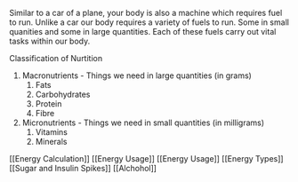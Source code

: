 
Similar to a car of a plane, your body is also a machine which requires fuel to run. Unlike a car our body requires a variety of fuels to run. Some in small quanities and some in large quantities. Each of these fuels carry out vital tasks within our body.

Classification of Nurtition
1. Macronutrients - Things we need in large quantities (in grams)
	1. Fats
	2. Carbohydrates
	3. Protein
	4. Fibre
2. Micronutrients - Things we need in small quantities (in milligrams)
	1. Vitamins
	2. Minerals

[[Energy Calculation]]
[[Energy Usage]]
[[Energy Usage]]
[[Energy Types]]
[[Sugar and Insulin Spikes]]
[[Alchohol]]
